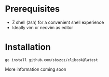 # Prerequisites

- Z shell (zsh) for a convenient shell experience
- Ideally vim or neovim as editor

# Installation

```bash
go install github.com/sbszcz/clibook@latest
```

More information coming soon
